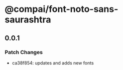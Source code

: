 # @compai/font-noto-sans-saurashtra

## 0.0.1
### Patch Changes

- ca38f854: updates and adds new fonts
